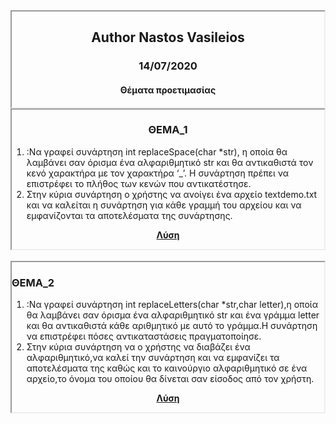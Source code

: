 <html>
<head>
</head>
<body>
<div style="border:2px inset;">
<h2 style="text-align:center;">Author Nastos Vasileios</h2>
<h3 style="text-align:center;">14/07/2020</h3>
<h4 style="text-align:center;">Θέματα προετιμασίας</h4>
 </div>
<div style="border:2px inset;">
<h3 style="text-align:center;"><b>ΘΕΜΑ_1</b></h3>
<ol>
<li>:Να γραφεί συνάρτηση int replaceSpace(char *str), η οποία θα
λαμβάνει σαν όρισμα ένα αλφαριθμητικό str και θα αντικαθιστά τον κενό
χαρακτήρα με τον χαρακτήρα ‘_’. Η συνάρτηση πρέπει να επιστρέφει το
πλήθος των κενών που αντικατέστησε.</li>
<li>Στην κύρια συνάρτηση ο χρήστης
να ανοίγει ένα αρχείο textdemo.txt και να καλείται η συνάρτηση για κάθε
γραμμή του αρχείου και να εμφανίζονται τα αποτελέσματα της
συνάρτησης.
</li>
</ol>
<p style="text-align:center;"><b><a href="https://github.com/vasnastos/PROGRAMMING_TO_C/blob/master/EXTRA_THEMES/preparation_exam.net/thema1.c" target="_blank">Λύση</a></b></p>
</div>
<br>
<div style="border:2px inset;">
<h3 "style=text-align:center"><b>ΘΕΜΑ_2</b></h3>
<ol>
<li>:Να γραφεί συνάρτηση int replaceLetters(char *str,char letter),η
οποία θα λαμβάνει σαν όρισμα ένα αλφαριθμητικό str και ένα γράμμα
letter και θα αντικαθιστά κάθε αριθμητικό με αυτό το γράμμα.Η
συνάρτηση να επιστρέφει πόσες αντικαταστάσεις πραγματοποίησε.</li>
<li>Στην κύρια συνάρτηση να ο χρήστης να διαβάζει ένα αλφαριθμητικό,να
καλεί την συνάρτηση και να εμφανίζει τα αποτελέσματα της καθώς και το
καινούργιο αλφαριθμητικό σε ένα αρχείο,το όνομα του οποίου θα δίνεται
σαν είσοδος από τον χρήστη. </li>
</ol>
<p style="text-align:center;"><b><a href="https://github.com/vasnastos/PROGRAMMING_TO_C/blob/master/EXTRA_THEMES/preparation_exam.net/thema2.c" target="_blank">Λύση</a></b></p>
</div>
</body>
</html>
